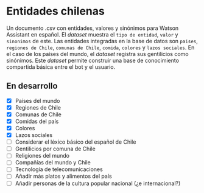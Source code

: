 # Entidades chilenas
Un documento .csv con entidades, valores y sinónimos para Watson Assistant en español. El _dataset_ muestra el `tipo de entidad`, `valor` y `sinonimos` de este. Las entidades integradas en la base de datos son `paises`, `regiones de Chile`, `comunas de Chile`, `comida`, `colores` y `lazos sociales`. En el caso de los países del mundo, el _dataset_ registra sus gentilicios como sinónimos. Este _dataset_ permite construir una base de conocimiento compartida básica entre el bot y el usuario.



## En desarrollo
- [x] Países del mundo
- [x] Regiones de Chile
- [x] Comunas de Chile
- [x] Comidas del país
- [x] Colores
- [x] Lazos sociales
- [ ] Considerar el léxico básico del español de Chile
- [ ] Gentilicios por comuna de Chile
- [ ] Religiones del mundo
- [ ] Compañías del mundo y Chile
- [ ] Tecnología de telecomunicaciones
- [ ] Añadir más platos y alimentos del país
- [ ] Añadir personas de la cultura popular nacional (¿e internacional?)
